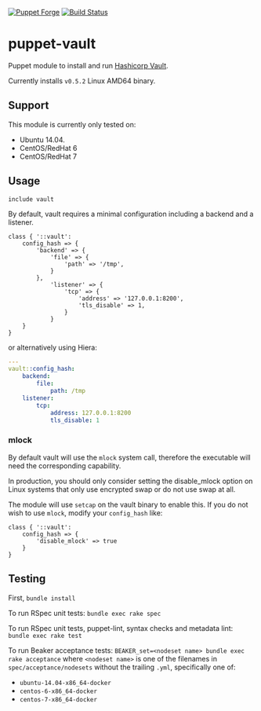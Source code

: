 [![Puppet Forge](http://img.shields.io/puppetforge/v/jsok/vault.svg)](https://forge.puppetlabs.com/jsok/vault)
[![Build Status](https://travis-ci.org/jsok/puppet-vault.svg?branch=master)](https://travis-ci.org/jsok/puppet-vault)

# puppet-vault

Puppet module to install and run [Hashicorp Vault](https://vaultproject.io).

Currently installs `v0.5.2` Linux AMD64 binary.

## Support

This module is currently only tested on:

 * Ubuntu 14.04.
 * CentOS/RedHat 6
 * CentOS/RedHat 7

## Usage

```puppet
include vault
```

By default, vault requires a minimal configuration including a backend and a
listener.

```puppet
class { '::vault':
    config_hash => {
        'backend' => {
            'file' => {
                'path' => '/tmp',
            }
        },
            'listener' => {
                'tcp' => {
                    'address' => '127.0.0.1:8200',
                    'tls_disable' => 1,
                }
            }
    }
}
```

or alternatively using Hiera:

```yaml
---
vault::config_hash:
    backend:
        file:
            path: /tmp
    listener:
        tcp:
            address: 127.0.0.1:8200
            tls_disable: 1
```

### mlock

By default vault will use the `mlock` system call, therefore the executable will need the corresponding capability.

In production, you should only consider setting the disable_mlock option on Linux systems that only use encrypted swap or do not use swap at all.

The module will use `setcap` on the vault binary to enable this.
If you do not wish to use `mlock`, modify your `config_hash` like:

```puppet
class { '::vault':
    config_hash => {
        'disable_mlock' => true
    }
}
```

## Testing

First, ``bundle install``

To run RSpec unit tests: ``bundle exec rake spec``

To run RSpec unit tests, puppet-lint, syntax checks and metadata lint: ``bundle exec rake test``

To run Beaker acceptance tests: ``BEAKER_set=<nodeset name> bundle exec rake acceptance``
where ``<nodeset name>`` is one of the filenames in ``spec/acceptance/nodesets`` without the trailing ``.yml``, specifically one of:

* ``ubuntu-14.04-x86_64-docker``
* ``centos-6-x86_64-docker``
* ``centos-7-x86_64-docker``
